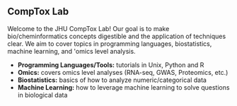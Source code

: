 ## CompTox Lab
Welcome to the JHU CompTox Lab! Our goal is to make bio/cheminformatics concepts digestible and the application of techniques clear. We aim to cover topics in programming languages, biostatistics, machine learning, and 'omics level analysis. 



- **Programming Languages/Tools:** tutorials in Unix, Python and R
- **Omics:** covers omics level analyses (RNA-seq, GWAS, Proteomics, etc.)
- **Biostatistics:** basics of how to analyze numeric/categorical data
- **Machine Learning:** how to leverage machine learning to solve questions in biological data
